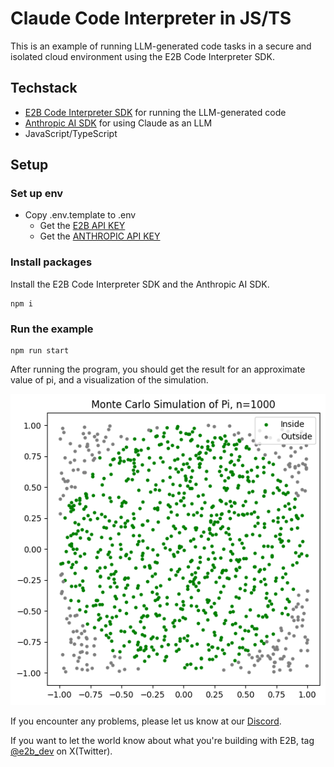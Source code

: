 # Claude Code Interpreter in JS/TS
This is an example of running LLM-generated code tasks in a secure and isolated cloud environment using the E2B Code Interpreter SDK.

## Techstack
- [E2B Code Interpreter SDK](https://github.com/e2b-dev/code-interpreter) for running the LLM-generated code
- [Anthropic AI SDK](https://www.npmjs.com/package/@anthropic-ai/sdk) for using Claude as an LLM
- JavaScript/TypeScript

## Setup

### Set up env
- Copy .env.template to .env
  - Get the [E2B API KEY](https://e2b.dev/docs/getting-started/api-key)
  - Get the [ANTHROPIC API KEY](https://console.anthropic.com/settings/keys)

### Install packages

Install the E2B Code Interpreter SDK and the Anthropic AI SDK.

```
npm i
```

### Run the example

```
npm run start
```


After running the program, you should get the result for an approximate value of pi, and a visualization of the simulation.

![Example of the output](example.png)

If you encounter any problems, please let us know at our [Discord](https://discord.com/invite/U7KEcGErtQ).

If you want to let the world know about what you're building with E2B, tag [@e2b_dev](https://twitter.com/e2b_dev) on X(Twitter).